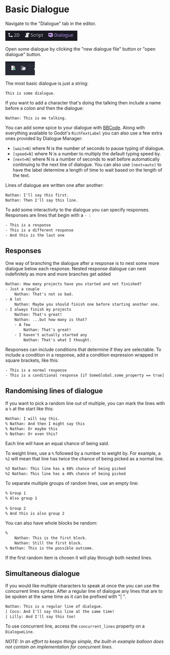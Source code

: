 # Basic Dialogue

Navigate to the "Dialogue" tab in the editor.

![Dialogue tab](media/dialogue-tab.jpg)

Open some dialogue by clicking the "new dialogue file" button or "open dialogue" button.

![New and Open buttons](media/new-open-buttons.jpg)

The most basic dialogue is just a string:

```
This is some dialogue.
```

If you want to add a character that's doing the talking then include a name before a colon and then the dialogue:

```
Nathan: This is me talking.
```

You can add some spice to your dialogue with [BBCode](https://docs.godotengine.org/en/stable/tutorials/ui/bbcode_in_richtextlabel.html#reference). Along with everything available to Godot's `RichTextLabel` you can also use a few extra ones provided by Dialogue Manager:

- `[wait=N]` where N is the number of seconds to pause typing of dialogue.
- `[speed=N]` where N is a number to multiply the default typing speed by.
- `[next=N]` where N is a number of seconds to wait before automatically continuing to the next line of dialogue. You can also use `[next=auto]` to have the label determine a length of time to wait based on the length of the text.

Lines of dialogue are written one after another:

```
Nathan: I'll say this first.
Nathan: Then I'll say this line.
```

To add some interactivity to the dialogue you can specify responses. Responses are lines that begin with a `- `:

```
- This is a response
- This is a different response
- And this is the last one
```

## Responses

One way of branching the dialogue after a response is to nest some more dialogue below each response. Nested response dialogue can nest indefinitely as more and more branches get added

```
Nathan: How many projects have you started and not finished?
- Just a couple
	Nathan: That's not so bad.
- A lot
	Nathan: Maybe you should finish one before starting another one.
- I always finish my projects
	Nathan: That's great!
	Nathan: ...but how many is that?
	- A few
		Nathan: That's great!
	- I haven't actually started any
		Nathan: That's what I thought.
```

Responses can include conditions that determine if they are selectable. To include a condition in a response, add a condition expression wrapped in square brackets, like this:

```
- This is a normal response
- This is a conditional response [if SomeGlobal.some_property == true]
```

## Randomising lines of dialogue

If you want to pick a random line out of multiple, you can mark the lines with a `%` at the start like this:

```
Nathan: I will say this.
% Nathan: And then I might say this
% Nathan: Or maybe this
% Nathan: Or even this?
```

Each line will have an equal chance of being said.

To weight lines, use a `%` followed by a number to weight by. For example, a `%2` will mean that line has twice the chance of being picked as a normal line.

```
%3 Nathan: This line has a 60% chance of being picked
%2 Nathan: This line has a 40% chance of being picked
```

To separate multiple groups of random lines, use an empty line:

```
% Group 1
% Also group 1

% Group 2
% And this is also group 2
```

You can also have whole blocks be random:

```
%
	Nathan: This is the first block.
	Nathan: Still the first block.
% Nathan: This is the possible outcome.
```

If the first random item is chosen it will play through both nested lines.


## Simultaneous dialogue

If you would like multiple characters to speak at once the you can use the concurrent lines syntax. After a regular line of dialogue any lines that are to be spoken at the same time as it can be prefixed with "| ".

```
Nathan: This is a regular line of dialogue.
| Coco: And I'll say this line at the same time!
| Lilly: And I'll say this too!
```

To use concurrent line, access the `concurrent_lines` property on a `DialogueLine`.

_NOTE: In an effort to keeps things simple, the built-in example balloon does not contain an implementation for concurrent lines._